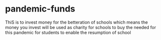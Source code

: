 # pandemic-funds
ThiS is to invest money for the betteration of schools which means the money you invest will be used as charity for schools to buy the needed for this pandemic for students to enable the resumption of school
